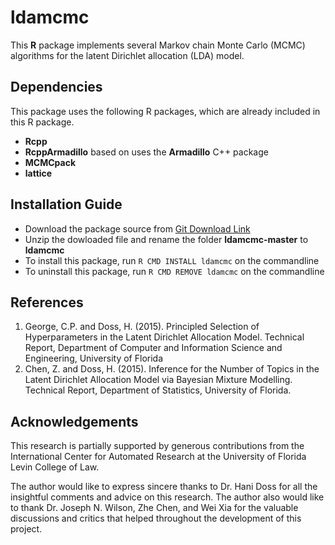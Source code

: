ldamcmc
=======

This **R** package implements several Markov chain Monte Carlo (MCMC) algorithms for the latent Dirichlet allocation (LDA) model. 


Dependencies
----------------------------

This package uses the following R packages, which are already included in this R package.   
* **Rcpp**
* **RcppArmadillo** based on uses the **Armadillo** C++ package 
* **MCMCpack** 
* **lattice**

Installation Guide 
------------------

* Download the package source from [Git Download Link](https://github.com/clintpgeorge/ldamcmc/archive/master.zip)
* Unzip the dowloaded file and rename the folder **ldamcmc-master** to **ldamcmc** 
* To install this package, run ```R CMD INSTALL ldamcmc``` on the commandline 
* To uninstall this package, run ```R CMD REMOVE ldamcmc``` on the commandline 

References
----------

1. George, C.P. and Doss, H. (2015). Principled Selection of Hyperparameters in the Latent Dirichlet Allocation Model. Technical Report, Department of Computer and Information Science and Engineering, University of Florida
2. Chen, Z. and Doss, H. (2015). Inference for the Number of Topics in the Latent Dirichlet Allocation Model via Bayesian Mixture Modelling. Technical Report, Department of Statistics, University of Florida.

Acknowledgements
----------------

This research is partially supported by generous contributions from the International Center for Automated Research at the University of Florida Levin College of Law. 

The author would like to express sincere thanks to Dr. Hani Doss for all the insightful comments and advice on this research. The author also would like to thank Dr. Joseph N. Wilson, Zhe Chen, and Wei Xia for the valuable discussions and critics that helped throughout the development of this project.

